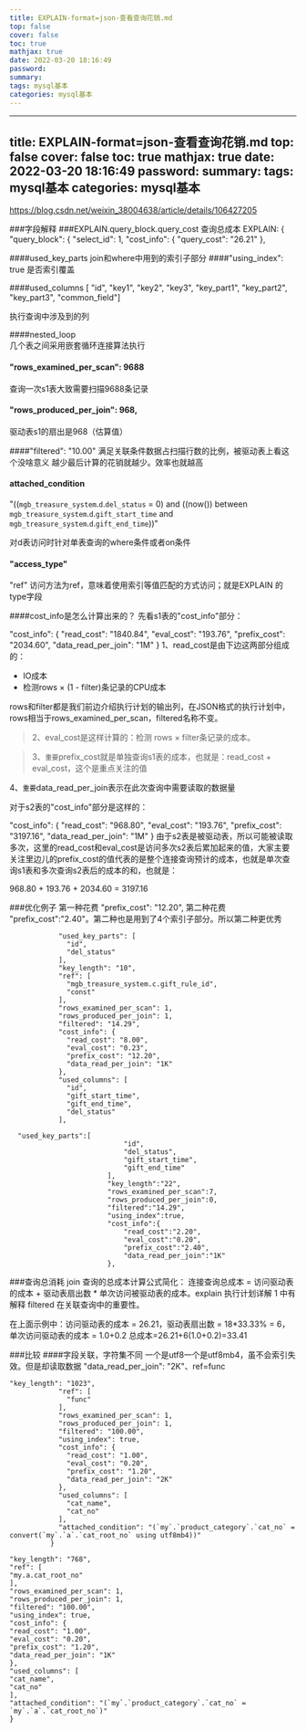 ```yaml
---
title: EXPLAIN-format=json-查看查询花销.md
top: false
cover: false
toc: true
mathjax: true
date: 2022-03-20 18:16:49
password:
summary:
tags: mysql基本
categories: mysql基本
---
```

---
title: EXPLAIN-format=json-查看查询花销.md
top: false
cover: false
toc: true
mathjax: true
date: 2022-03-20 18:16:49
password:
summary:
tags: mysql基本
categories: mysql基本
---
https://blog.csdn.net/weixin_38004638/article/details/106427205


###字段解释
###EXPLAIN.query_block.query_cost 
查询总成本
EXPLAIN: {
"query_block": {
"select_id": 1,
"cost_info": {
"query_cost": "26.21" 
},

####used_key_parts
join和where中用到的索引子部分
####"using_index": true
 是否索引覆盖

####used_columns
[
            "id",
            "key1",
            "key2",
            "key3",
            "key_part1",
            "key_part2",
            "key_part3",
            "common_field"]

执行查询中涉及到的列

####nested_loop   
几个表之间采用嵌套循环连接算法执行

#### "rows_examined_per_scan": 9688
查询一次s1表大致需要扫描9688条记录

#### "rows_produced_per_join": 968,    
驱动表s1的扇出是968（估算值）

####"filtered": "10.00"
满足关联条件数据占扫描行数的比例，被驱动表上看这个没啥意义
越少最后计算的花销就越少。效率也就越高
  
#### attached_condition
 "((`mgb_treasure_system`.`d`.`del_status` = 0) and (<cache>(now()) between `mgb_treasure_system`.`d`.`gift_start_time` and `mgb_treasure_system`.`d`.`gift_end_time`))"

对d表访问时针对单表查询的where条件或者on条件

#### "access_type"
"ref"    访问方法为ref，意味着使用索引等值匹配的方式访问；就是EXPLAIN 的type字段

####cost_info是怎么计算出来的？
先看s1表的"cost_info"部分：

"cost_info": {
    "read_cost": "1840.84",
    "eval_cost": "193.76",
    "prefix_cost": "2034.60",
    "data_read_per_join": "1M" 
}
1、read_cost是由下边这两部分组成的：

- IO成本
- 检测rows × (1 - filter)条记录的CPU成本

rows和filter都是我们前边介绍执行计划的输出列，在JSON格式的执行计划中，rows相当于rows_examined_per_scan，filtered名称不变。

>2、eval_cost是这样计算的：检测 rows × filter条记录的成本。

>3、`重要`prefix_cost就是单独查询s1表的成本，也就是：read_cost + eval_cost，这个是重点关注的值

4、`重要`data_read_per_join表示在此次查询中需要读取的数据量

 

对于s2表的"cost_info"部分是这样的：

"cost_info": {
    "read_cost": "968.80",
    "eval_cost": "193.76",
    "prefix_cost": "3197.16",
    "data_read_per_join": "1M"
}
由于s2表是被驱动表，所以可能被读取多次，这里的read_cost和eval_cost是访问多次s2表后累加起来的值，大家主要关注里边儿的prefix_cost的值代表的是整个连接查询预计的成本，也就是单次查询s1表和多次查询s2表后的成本的和，也就是：

968.80 + 193.76 + 2034.60 = 3197.16


###优化例子
第一种花费  "prefix_cost": "12.20",
第二种花费 "prefix_cost":"2.40"。第二种也是用到了4个索引子部分。所以第二种更优秀
~~~
            "used_key_parts": [
              "id",
              "del_status"
            ],
            "key_length": "10",
            "ref": [
              "mgb_treasure_system.c.gift_rule_id",
              "const"
            ],
            "rows_examined_per_scan": 1,
            "rows_produced_per_join": 1,
            "filtered": "14.29",
            "cost_info": {
              "read_cost": "8.00",
              "eval_cost": "0.23",
              "prefix_cost": "12.20",
              "data_read_per_join": "1K"
            },
            "used_columns": [
              "id",
              "gift_start_time",
              "gift_end_time",
              "del_status"
            ],
~~~

~~~
  "used_key_parts":[
                            "id",
                            "del_status",
                            "gift_start_time",
                            "gift_end_time"
                        ],
                        "key_length":"22",
                        "rows_examined_per_scan":7,
                        "rows_produced_per_join":0,
                        "filtered":"14.29",
                        "using_index":true,
                        "cost_info":{
                            "read_cost":"2.20",
                            "eval_cost":"0.20",
                            "prefix_cost":"2.40",
                            "data_read_per_join":"1K"
                        },							
~~~

###查询总消耗
join 查询的总成本计算公式简化：
连接查询总成本 = 访问驱动表的成本 + 驱动表扇出数 * 单次访问被驱动表的成本。explain 执行计划详解 1 中有解释 filtered 在关联查询中的重要性。

在上面示例中：访问驱动表的成本 = 26.21，驱动表扇出数 = 18*33.33% = 6，单次访问驱动表的成本 = 1.0+0.2 总成本=26.21+6(1.0+0.2)=33.41


###比较
####字段关联，字符集不同
一个是utf8一个是utf8mb4，虽不会索引失效。但是却读取数据 "data_read_per_join": "2K"、ref=func

~~~
"key_length": "1023",
            "ref": [
              "func"
            ],
            "rows_examined_per_scan": 1,
            "rows_produced_per_join": 1,
            "filtered": "100.00",
            "using_index": true,
            "cost_info": {
              "read_cost": "1.00",
              "eval_cost": "0.20",
              "prefix_cost": "1.20",
              "data_read_per_join": "2K"
            },
            "used_columns": [
              "cat_name",
              "cat_no"
            ],
            "attached_condition": "(`my`.`product_category`.`cat_no` = convert(`my`.`a`.`cat_root_no` using utf8mb4))"
          }

~~~

~~~
"key_length": "768",
"ref": [
"my.a.cat_root_no"
],
"rows_examined_per_scan": 1,
"rows_produced_per_join": 1,
"filtered": "100.00",
"using_index": true,
"cost_info": {
"read_cost": "1.00",
"eval_cost": "0.20",
"prefix_cost": "1.20",
"data_read_per_join": "1K"
},
"used_columns": [
"cat_name",
"cat_no"
],
"attached_condition": "(`my`.`product_category`.`cat_no` = `my`.`a`.`cat_root_no`)"
}

~~~

